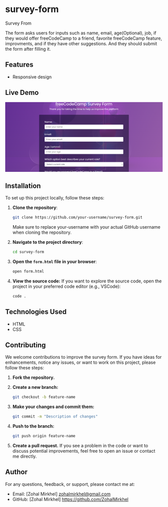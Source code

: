 # survey-form
Survey From 

The form asks users for inputs such as name, email, age(Optional), job, if they would offer freeCodeCamp to a friend, favorite freeCodeCamp feature, improvments, and if they have other suggestions.
And they should submit the form after filling it. 


## Features

- Responsive design


## Live Demo
![alt text](sf.PNG)

## Installation
To set up this project locally, follow these steps:

1. **Clone the repository**:
   ```bash
   git clone https://github.com/your-username/survey-form.git
   ```
   Make sure to replace your-username with your actual GitHub username when cloning the repository.

2. **Navigate to the project directory**:
   ```bash
   cd survey-form
   ```

3. **Open the `form.html` file in your browser**:
   ```bash
   open form.html
   ```
   
4. **View the source code:**
If you want to explore the source code, open the project in your preferred code editor (e.g., VSCode):
   ```bash
   code .
   ```


## Technologies Used

- HTML
- CSS

## Contributing
We welcome contributions to improve the survey form. If you have ideas for enhancements, notice any issues, or want to work on this project, please follow these steps:

1. **Fork the repository.**

2. **Create a new branch:**
   ```bash
   git checkout -b feature-name
   ```

3. **Make your changes and commit them:**
   ```bash
   git commit -m "Description of changes"
   ```

4. **Push to the branch:**
   ```bash
   git push origin feature-name
   ```

5. **Create a pull request.**
If you see a problem in the code or want to discuss potential improvements, feel free to open an issue or contact me directly.


## Author
For any questions, feedback, or support, please contact me at:
- Email: [Zohal Mirkhel] zohalmirkhel@gmail.com
- GitHub: [Zohal Mirkhel] https://github.com/ZohalMirkhel 